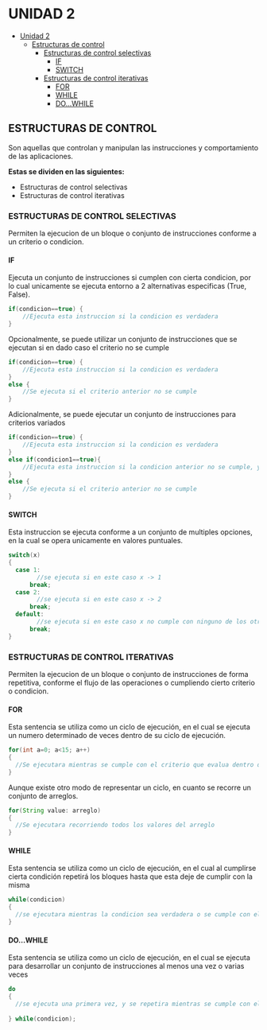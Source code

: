 # UNIDAD 2

- [Unidad 2](#unidad-2)
  - [Estructuras de control](#estructuras-de-control)
    - [Estructuras de control selectivas](#estructuras-de-control-selectivas)
      - [IF](#if)
	  - [SWITCH](#switch)
    - [Estructuras de control iterativas](#estructuras-de-control-iterativas)
      - [FOR](#for)
	  - [WHILE](#while)
	  - [DO...WHILE](#do...while)


## ESTRUCTURAS DE CONTROL

Son aquellas que controlan y manipulan las instrucciones y comportamiento de las aplicaciones.

**Estas se dividen en las siguientes:**

- Estructuras de control selectivas
- Estructuras de control iterativas

### ESTRUCTURAS DE CONTROL SELECTIVAS

Permiten la ejecucion de un bloque o conjunto de instrucciones conforme a un criterio o condicion.

#### IF

Ejecuta un conjunto de instrucciones si cumplen con cierta condicion, por lo cual unicamente se ejecuta entorno a 2 alternativas especificas (True, False).

```JAVA
if(condicion==true) {
	//Ejecuta esta instruccion si la condicion es verdadera
}
```

Opcionalmente, se puede utilizar un conjunto de instrucciones que se ejecutan si en dado caso el criterio no se cumple
```JAVA
if(condicion==true) {
	//Ejecuta esta instruccion si la condicion es verdadera
}
else {
	//Se ejecuta si el criterio anterior no se cumple
}
```

Adicionalmente, se puede ejecutar un conjunto de instrucciones para criterios variados
```JAVA
if(condicion==true) {
	//Ejecuta esta instruccion si la condicion es verdadera
}
else if(condicion1==true){
	//Ejecuta esta instruccion si la condicion anterior no se cumple, y si cumple con su condicion.
}
else {
	//Se ejecuta si el criterio anterior no se cumple
}
```

#### SWITCH

Esta instruccion se ejecuta conforme a un conjunto de multiples opciones, en la cual se opera unicamente en valores puntuales.

```JAVA
switch(x)
{
  case 1:
		//se ejecuta si en este caso x -> 1
	  break;
  case 2:
		//se ejecuta si en este caso x -> 2
	  break;
  default:
		//se ejecuta si en este caso x no cumple con ninguno de los otros criterios
	  break;
}
```

### ESTRUCTURAS DE CONTROL ITERATIVAS

Permiten la ejecucion de un bloque o conjunto de instrucciones de forma repetitiva, conforme el flujo de las operaciones o cumpliendo cierto criterio o condicion.

#### FOR

Esta sentencia se utiliza como un ciclo de ejecución, en el cual se ejecuta un numero determinado de veces dentro de su ciclo de ejecución.

```JAVA
for(int a=0; a<15; a++)
{
  //Se ejecutara mientras se cumple con el criterio que evalua dentro de su flujo en este caso a<15
}
```

Aunque existe otro modo de representar un ciclo, en cuanto se recorre un conjunto de arreglos.
```JAVA
for(String value: arreglo)
{
  //Se ejecutara recorriendo todos los valores del arreglo
}
```

#### WHILE

Esta sentencia se utiliza como un ciclo de ejecución, en el cual al cumplirse cierta condición repetirá los bloques hasta que esta deje de cumplir con la misma

```JAVA
while(condicion)
{
  //se ejecutara mientras la condicion sea verdadera o se cumple con el criterio
}
```

#### DO...WHILE

Esta sentencia se utiliza como un ciclo de ejecución, en el cual se ejecuta para desarrollar un conjunto de instrucciones al menos una vez o varias veces

```JAVA
do
{
  //se ejecuta una primera vez, y se repetira mientras se cumple con el criterio o condicion.
  
} while(condicion);
```
